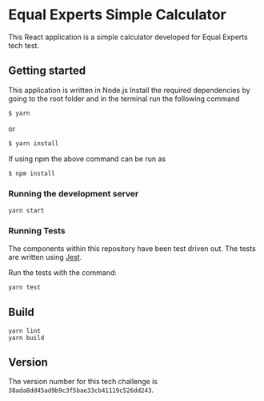 # Equal Experts Simple Calculator

This React application is a simple calculator developed for Equal Experts tech test.

## Getting started

This application is written in Node.js 
Install the required dependencies by going to the root folder and in the terminal run the following command

```bash
$ yarn 
```

or 

```bash
$ yarn install
```

If using npm the above command can be run as

```bash
$ npm install 
```

### Running the development server

```bash
yarn start
```

### Running Tests

The components within this repository have been test driven out. The tests are written using [Jest](https://jestjs.io/).

Run the tests with the command:

```bash
yarn test
```

## Build

```
yarn lint
yarn build
```

## Version

The version number for this tech challenge is `38ada8dd45ad9b9c3f5bae33cb41119c526dd243`.
